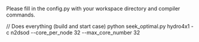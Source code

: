 Please fill in the config.py with your workspace directory and compiler
commands.

// Does everything (build and start case)
python seek_optimal.py hydro4x1 -c n2dsod --core_per_node 32 --max_core_number 32

